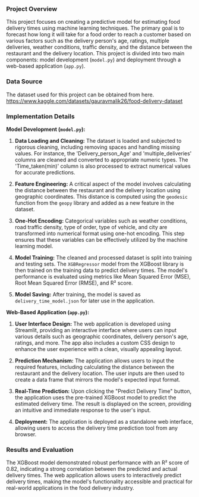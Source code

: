 ### Project Overview

This project focuses on creating a predictive model for estimating food delivery times using machine learning techniques. The primary goal is to forecast how long it will take for a food order to reach a customer based on various factors such as the delivery person's age, ratings, multiple deliveries, weather conditions, traffic density, and the distance between the restaurant and the delivery location. This project is divided into two main components: model development (`model.py`) and deployment through a web-based application (`app.py`).

### Data Source

The dataset used for this project can be obtained from here. https://www.kaggle.com/datasets/gauravmalik26/food-delivery-dataset

### Implementation Details

**Model Development (`model.py`):**

1. **Data Loading and Cleaning:**
The dataset is loaded and subjected to rigorous cleaning, including removing spaces and handling missing values. For instance, the 'Delivery_person_Age' and 'multiple_deliveries' columns are cleaned and converted to appropriate numeric types. The 'Time_taken(min)' column is also processed to extract numerical values for accurate predictions.

2. **Feature Engineering:**
A critical aspect of the model involves calculating the distance between the restaurant and the delivery location using geographic coordinates. This distance is computed using the `geodesic` function from the `geopy` library and added as a new feature in the dataset.

3. **One-Hot Encoding:**
Categorical variables such as weather conditions, road traffic density, type of order, type of vehicle, and city are transformed into numerical format using one-hot encoding. This step ensures that these variables can be effectively utilized by the machine learning model.

4. **Model Training:**
The cleaned and processed dataset is split into training and testing sets. The `XGBRegressor` model from the XGBoost library is then trained on the training data to predict delivery times. The model's performance is evaluated using metrics like Mean Squared Error (MSE), Root Mean Squared Error (RMSE), and R² score.

5. **Model Saving:**
After training, the model is saved as `delivery_time_model.json` for later use in the application.

**Web-Based Application (`app.py`):**

1. **User Interface Design:**
The web application is developed using Streamlit, providing an interactive interface where users can input various details such as geographic coordinates, delivery person's age, ratings, and more. The app also includes a custom CSS design to enhance the user experience with a clean, visually appealing layout.

2. **Prediction Mechanism:**
The application allows users to input the required features, including calculating the distance between the restaurant and the delivery location. The user inputs are then used to create a data frame that mirrors the model's expected input format.

3. **Real-Time Prediction:**
Upon clicking the "Predict Delivery Time" button, the application uses the pre-trained XGBoost model to predict the estimated delivery time. The result is displayed on the screen, providing an intuitive and immediate response to the user's input.

4. **Deployment:**
The application is deployed as a standalone web interface, allowing users to access the delivery time prediction tool from any browser.

### Results and Evaluation

The XGBoost model demonstrated robust performance with an R² score of 0.82, indicating a strong correlation between the predicted and actual delivery times. The web application allows users to interactively predict delivery times, making the model's functionality accessible and practical for real-world applications in the food delivery industry.

